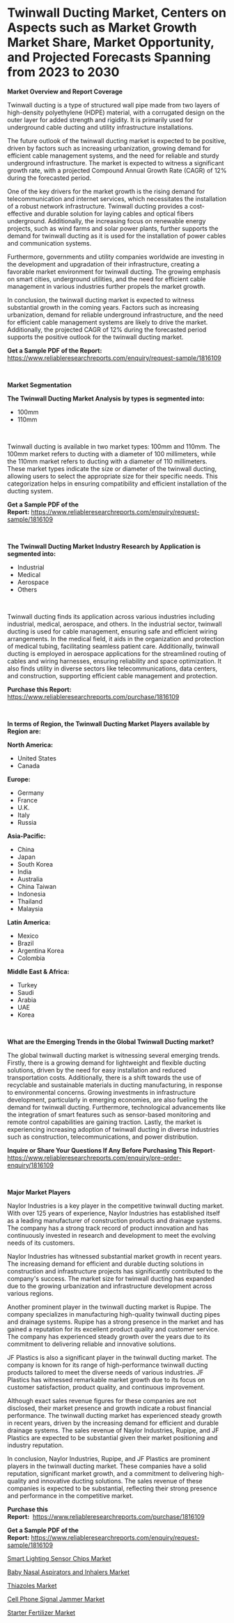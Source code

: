 <p><h1>Twinwall Ducting Market, Centers on Aspects such as Market Growth Market Share, Market Opportunity, and Projected Forecasts Spanning from 2023 to 2030</h1></p><p><strong>Market Overview and Report Coverage</strong></p>
<p><p>Twinwall ducting is a type of structured wall pipe made from two layers of high-density polyethylene (HDPE) material, with a corrugated design on the outer layer for added strength and rigidity. It is primarily used for underground cable ducting and utility infrastructure installations.</p><p>The future outlook of the twinwall ducting market is expected to be positive, driven by factors such as increasing urbanization, growing demand for efficient cable management systems, and the need for reliable and sturdy underground infrastructure. The market is expected to witness a significant growth rate, with a projected Compound Annual Growth Rate (CAGR) of 12% during the forecasted period.</p><p>One of the key drivers for the market growth is the rising demand for telecommunication and internet services, which necessitates the installation of a robust network infrastructure. Twinwall ducting provides a cost-effective and durable solution for laying cables and optical fibers underground. Additionally, the increasing focus on renewable energy projects, such as wind farms and solar power plants, further supports the demand for twinwall ducting as it is used for the installation of power cables and communication systems.</p><p>Furthermore, governments and utility companies worldwide are investing in the development and upgradation of their infrastructure, creating a favorable market environment for twinwall ducting. The growing emphasis on smart cities, underground utilities, and the need for efficient cable management in various industries further propels the market growth.</p><p>In conclusion, the twinwall ducting market is expected to witness substantial growth in the coming years. Factors such as increasing urbanization, demand for reliable underground infrastructure, and the need for efficient cable management systems are likely to drive the market. Additionally, the projected CAGR of 12% during the forecasted period supports the positive outlook for the twinwall ducting market.</p></p>
<p><strong>Get a Sample PDF of the Report:</strong> <a href="https://www.reliableresearchreports.com/enquiry/request-sample/1816109">https://www.reliableresearchreports.com/enquiry/request-sample/1816109</a></p>
<p>&nbsp;</p>
<p><strong>Market Segmentation</strong></p>
<p><strong>The Twinwall Ducting Market Analysis by types is segmented into:</strong></p>
<p><ul><li>100mm</li><li>110mm</li></ul></p>
<p>&nbsp;</p>
<p><p>Twinwall ducting is available in two market types: 100mm and 110mm. The 100mm market refers to ducting with a diameter of 100 millimeters, while the 110mm market refers to ducting with a diameter of 110 millimeters. These market types indicate the size or diameter of the twinwall ducting, allowing users to select the appropriate size for their specific needs. This categorization helps in ensuring compatibility and efficient installation of the ducting system.</p></p>
<p><strong>Get a Sample PDF of the Report:</strong>&nbsp;<a href="https://www.reliableresearchreports.com/enquiry/request-sample/1816109">https://www.reliableresearchreports.com/enquiry/request-sample/1816109</a></p>
<p>&nbsp;</p>
<p><strong>The Twinwall Ducting Market Industry Research by Application is segmented into:</strong></p>
<p><ul><li>Industrial</li><li>Medical</li><li>Aerospace</li><li>Others</li></ul></p>
<p>&nbsp;</p>
<p><p>Twinwall ducting finds its application across various industries including industrial, medical, aerospace, and others. In the industrial sector, twinwall ducting is used for cable management, ensuring safe and efficient wiring arrangements. In the medical field, it aids in the organization and protection of medical tubing, facilitating seamless patient care. Additionally, twinwall ducting is employed in aerospace applications for the streamlined routing of cables and wiring harnesses, ensuring reliability and space optimization. It also finds utility in diverse sectors like telecommunications, data centers, and construction, supporting efficient cable management and protection.</p></p>
<p><strong>Purchase this Report:</strong>&nbsp; <a href="https://www.reliableresearchreports.com/purchase/1816109">https://www.reliableresearchreports.com/purchase/1816109</a></p>
<p>&nbsp;</p>
<p><strong>In terms of Region, the Twinwall Ducting Market Players available by Region are:</strong></p>
<p>
    <p> <strong> North America: </strong>
        <ul>
            <li>United States</li>
            <li>Canada</li>
        </ul>
        </p> 
    <p> <strong> Europe: </strong>
        <ul>
            <li>Germany</li>
            <li>France</li>
            <li>U.K.</li>
            <li>Italy</li>
            <li>Russia</li>
        </ul>
        </p> 
    <p> <strong> Asia-Pacific: </strong>
        <ul>
            <li>China</li>
            <li>Japan</li>
            <li>South Korea</li>
            <li>India</li>
            <li>Australia</li>
            <li>China Taiwan</li>
            <li>Indonesia</li>
            <li>Thailand</li>
            <li>Malaysia</li>
        </ul>
        </p> 
    <p> <strong> Latin America: </strong>
        <ul>
            <li>Mexico</li>
            <li>Brazil</li>
            <li>Argentina Korea</li>
            <li>Colombia</li>
        </ul>
        </p> 
    <p> <strong> Middle East & Africa: </strong>
        <ul>
            <li>Turkey</li>
            <li>Saudi</li>
            <li>Arabia</li>
            <li>UAE</li>
            <li>Korea</li>
        </ul>
    </p>
    </p>
<p>&nbsp;</p>
<p><strong>What are the Emerging Trends in the Global Twinwall Ducting market?</strong></p>
<p><p>The global twinwall ducting market is witnessing several emerging trends. Firstly, there is a growing demand for lightweight and flexible ducting solutions, driven by the need for easy installation and reduced transportation costs. Additionally, there is a shift towards the use of recyclable and sustainable materials in ducting manufacturing, in response to environmental concerns. Growing investments in infrastructure development, particularly in emerging economies, are also fueling the demand for twinwall ducting. Furthermore, technological advancements like the integration of smart features such as sensor-based monitoring and remote control capabilities are gaining traction. Lastly, the market is experiencing increasing adoption of twinwall ducting in diverse industries such as construction, telecommunications, and power distribution.</p></p>
<p><strong>Inquire or Share Your Questions If Any Before Purchasing This Report</strong>- <a href="https://www.reliableresearchreports.com/enquiry/pre-order-enquiry/1816109">https://www.reliableresearchreports.com/enquiry/pre-order-enquiry/1816109</a></p>
<p>&nbsp;</p>
<p><strong>Major Market Players</strong></p>
<p><p>Naylor Industries is a key player in the competitive twinwall ducting market. With over 125 years of experience, Naylor Industries has established itself as a leading manufacturer of construction products and drainage systems. The company has a strong track record of product innovation and has continuously invested in research and development to meet the evolving needs of its customers.</p><p>Naylor Industries has witnessed substantial market growth in recent years. The increasing demand for efficient and durable ducting solutions in construction and infrastructure projects has significantly contributed to the company's success. The market size for twinwall ducting has expanded due to the growing urbanization and infrastructure development across various regions.</p><p>Another prominent player in the twinwall ducting market is Rupipe. The company specializes in manufacturing high-quality twinwall ducting pipes and drainage systems. Rupipe has a strong presence in the market and has gained a reputation for its excellent product quality and customer service. The company has experienced steady growth over the years due to its commitment to delivering reliable and innovative solutions.</p><p>JF Plastics is also a significant player in the twinwall ducting market. The company is known for its range of high-performance twinwall ducting products tailored to meet the diverse needs of various industries. JF Plastics has witnessed remarkable market growth due to its focus on customer satisfaction, product quality, and continuous improvement.</p><p>Although exact sales revenue figures for these companies are not disclosed, their market presence and growth indicate a robust financial performance. The twinwall ducting market has experienced steady growth in recent years, driven by the increasing demand for efficient and durable drainage systems. The sales revenue of Naylor Industries, Rupipe, and JF Plastics are expected to be substantial given their market positioning and industry reputation.</p><p>In conclusion, Naylor Industries, Rupipe, and JF Plastics are prominent players in the twinwall ducting market. These companies have a solid reputation, significant market growth, and a commitment to delivering high-quality and innovative ducting solutions. The sales revenue of these companies is expected to be substantial, reflecting their strong presence and performance in the competitive market.</p></p>
<p><strong>Purchase this Report:</strong>&nbsp;&nbsp;<a href="https://www.reliableresearchreports.com/purchase/1816109">https://www.reliableresearchreports.com/purchase/1816109</a></p>
<p></p>
<p><strong>Get a Sample PDF of the Report:</strong>&nbsp;<a href="https://www.reliableresearchreports.com/enquiry/request-sample/1816109">https://www.reliableresearchreports.com/enquiry/request-sample/1816109</a></p>
<p><p><a href="https://medium.com/@itzelheller546/smart-lighting-sensor-chips-market-size-market-outlook-and-market-forecast-2023-to-2030-971e71ab8337">Smart Lighting Sensor Chips Market</a></p><p><a href="https://medium.com/@krishna_35021/baby-nasal-aspirators-and-inhalers-market-report-reveals-the-latest-trends-and-growth-opportunities-e924f97021c1">Baby Nasal Aspirators and Inhalers Market</a></p><p><a href="https://github.com/grishafomin4852/Market-Research-Report-List-1/blob/main/thiazoles-market.md">Thiazoles Market</a></p><p><a href="https://medium.com/@lauryframi644/cell-phone-signal-jammer-market-furnishes-information-on-market-share-market-trends-and-market-35f3a074c0cf">Cell Phone Signal Jammer Market</a></p><p><a href="https://github.com/abbypearson7765/Market-Research-Report-List-1/blob/main/starter-fertilizer-market.md">Starter Fertilizer Market</a></p></p>